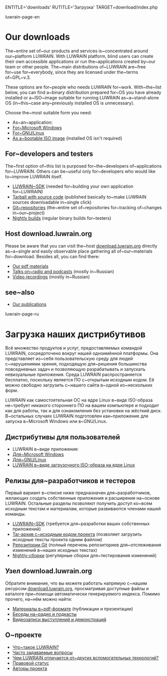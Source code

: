 

ENTITLE='downloads'
RUTITLE='Загрузка'
TARGET=download/index.php

luwrain-page-en

# Our downloads

The~entire set of~our products and services is~concentrated around our~platform LUWRAIN.
With LUWRAIN platform,
blind users can create their own accessible applications or run the~applications
created by~our team or other people.
The~main distributions of~LUWRAIN are~free for~use for~everybody, since they are licensed under the~terms of~GPL~v.3.

These options are for~people who needs LUWRAIN for~work. 
With~the~list below, you can find a~binary distribution prepared for~OS you have already installed or 
a~ISO~image suitable for running LUWRAIN as~a~stand-alone OS (in~this~case any~previously installed OS is unnecessary).

Choose the~most suitable form you need:

* As~an~application:
 * [For~Microsoft Windows](local:windows/)
 * [For~GNU/Linux](local:linux/)
 * [As a~bootable ISO image](local:iso/) (installed OS isn't required)

## For~developers and testers

The~first option of~this list is purposed for~the~developers
of~applications for~LUWRAIN.
Others can be~useful only for~developers who would like to~improve LUWRAIN itself.

* [LUWRAIN~SDK](local:sdk/) (needed for~building your own application for~LUWRAIN)
* [Tarball with source code](local:tarball/) (published basically to~make LUWRAIN sources downloadable in~single click)
* [Git~repositories](local:git/) (the~entire set of~repositories for~tracking of~changes in~our~project)
* [Nightly builds](local:nightly/) (regular binary builds for~testers)

## Host download.luwrain.org

Please be aware that you can visit the~host [download.luwrain.org](http://download.luwrain.org) directly 
as~a~single and easily observable place gathering all of~our~materials for~download.
Besides all, you can find there:

* [Our pdf materials](http://download.luwrain.org/pdf/)
* [Talks on~radio and podcasts](http://download.luwrain.org/chats/) (mostly in~Russian)
* [Video recordings](http://download.luwrain.org/video/) (mostly in~Russian)

## see~also

* [Our publications](local:/community/publications/)

luwrain-page-ru

# Загрузка наших дистрибутивов

Всё множество продуктов и услуг, предоставляемых командой LUWRAIN, сосредоточено вокруг нашей одноимённой платформы.
Она представляет из~себя пользовательскую среду для людей с~нарушениями зрения, 
подходящую для~решения большинства повседневных  задач и
позволяющую разрабатывать и запускать невизуальные приложения. 
Среда LUWRAIN распространяется бесплатно, поскольку является ПО с~открытым исходным кодом. 
Её можно свободно загрузить с~нашего сайта в~одной из~нескольких форм.

LUWRAIN как самостоятельная ОС на ядре Linux в~виде ISO-образа не~требует никакого стороннего ПО на вашем компьютере  и подходит как для работы,
так и для ознакомления без установки на жёсткий диск.
В~остальных случаях LUWRAIN подготовлен как~приложение для запуска в~Microsoft Windows или в~GNU/Linux.

## Дистрибутивы для пользователей

* LUWRAIN в~виде приложения:
 * [Для~Microsoft Windows](local:windows/)
 * [Для~GNU/Linux](local:linux/)
* [LUWRAIN в~виде загрузочного ISO-образа на ядре Linux](local:iso/)

## Релизы для~разработчиков   и тестеров

Первый вариант в~списке ниже предназначен для~разработчиков,
желающих создать собственные приложения и расширения на~основе LUWRAIN.
Остальные разделы позволяют получить доступ ко~всем исходным текстам и материалам,
которые развиваются членами нашей команды.

* [LUWRAIN~SDK](local:sdk/) (требуется для~разработки ваших собственных приложений)
* [Tar-архив с~исходным кодом проекта](local:tarball/) (позволяет загрузить исходные тексты проекта одним файлом)
* [Репозитории Git](local:git/) (полный перечень репозиториев для~отслеживания изменений в~наших исходных текстах)
* [Nightly-сборки](local:nightly/) (регулярные сборки для~тестирования изменений)

## Узел download.luwrain.org

Обратите внимание, что вы можете работать напрямую с~нашим ресурсом [download.luwrain.org](http://download.luwrain.org),
просматривая доступные файлы и каталоге при~помощи автоматически генерируемого индекса.
Помимо прочего, на~нём можно найти:

* [Материалы в~pdf-формате](http://download.luwrain.org/pdf/) (публикации и презентации)
* [Беседы на~радио и подкасты](http://download.luwrain.org/chats/)
* [Видеозаписи выступлений и демонстраций](http://download.luwrain.org/video/)

## О~проекте

* [Что~такое LUWRAIN?](local:/doc/about/)
* [Часто задаваемые вопросы](local:/doc/faq/)
* [Чем LUWRAIN отличается от~других вспомогательных технологий?](local:/doc/difference/)
* [Правовой статус](local:/doc/legal/)
* [Авторы проекта](local:/doc/authors/)

